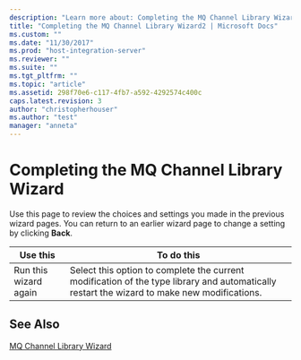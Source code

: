 ```yaml
---
description: "Learn more about: Completing the MQ Channel Library Wizard"
title: "Completing the MQ Channel Library Wizard2 | Microsoft Docs"
ms.custom: ""
ms.date: "11/30/2017"
ms.prod: "host-integration-server"
ms.reviewer: ""
ms.suite: ""
ms.tgt_pltfrm: ""
ms.topic: "article"
ms.assetid: 298f70e6-c117-4fb7-a592-4292574c400c
caps.latest.revision: 3
author: "christopherhouser"
ms.author: "test"
manager: "anneta"
---
```

# Completing the MQ Channel Library Wizard
Use this page to review the choices and settings you made in the previous wizard pages. You can return to an earlier wizard page to change a setting by clicking **Back**.  
  
|Use this|To do this|  
|--------------|----------------|  
|Run this wizard again|Select this option to complete the current modification of the type library and automatically restart the wizard to make new modifications.|  
  
## See Also  
 [MQ Channel Library Wizard](../core/mq-channel-library-wizard1.md)
